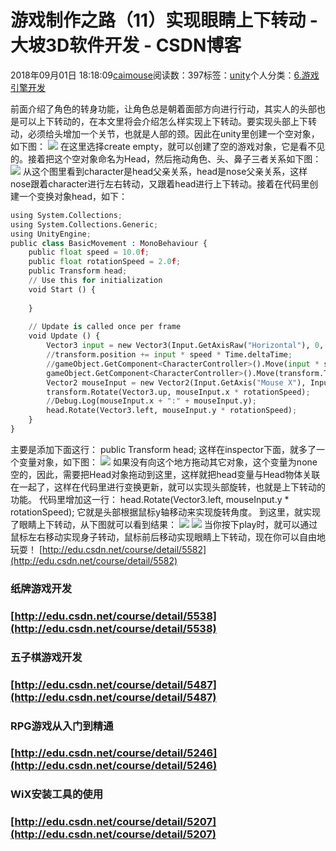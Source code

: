 
# 游戏制作之路（11）实现眼睛上下转动 - 大坡3D软件开发 - CSDN博客

2018年09月01日 18:18:09[caimouse](https://me.csdn.net/caimouse)阅读数：397标签：[unity](https://so.csdn.net/so/search/s.do?q=unity&t=blog)个人分类：[6.游戏引擎开发](https://blog.csdn.net/caimouse/article/category/7094872)



前面介绍了角色的转身功能，让角色总是朝着面部方向进行行动，其实人的头部也是可以上下转动的，在本文里将会介绍怎么样实现上下转动。要实现头部上下转动，必须给头增加一个关节，也就是人部的颈。因此在unity里创建一个空对象，如下图：
![](https://img-blog.csdn.net/20180901180045317?watermark/2/text/aHR0cHM6Ly9ibG9nLmNzZG4ubmV0L2NhaW1vdXNl/font/5a6L5L2T/fontsize/400/fill/I0JBQkFCMA==/dissolve/70)
在这里选择create empty，就可以创建了空的游戏对象，它是看不见的。接着把这个空对象命名为Head，然后拖动角色、头、鼻子三者关系如下图：
![](https://img-blog.csdn.net/20180901180331103?watermark/2/text/aHR0cHM6Ly9ibG9nLmNzZG4ubmV0L2NhaW1vdXNl/font/5a6L5L2T/fontsize/400/fill/I0JBQkFCMA==/dissolve/70)
从这个图里看到character是head父亲关系，head是nose父亲关系，这样nose跟着character进行左右转动，又跟着head进行上下转动。接着在代码里创建一个变换对象head，如下：
```python
using System.Collections;
using System.Collections.Generic;
using UnityEngine;
public class BasicMovement : MonoBehaviour {
    public float speed = 10.0f;
    public float rotationSpeed = 2.0f;
    public Transform head;
    // Use this for initialization
    void Start () {
		
	}
	
	// Update is called once per frame
	void Update () {
        Vector3 input = new Vector3(Input.GetAxisRaw("Horizontal"), 0, Input.GetAxisRaw("Vertical"));
        //transform.position += input * speed * Time.deltaTime;
        //gameObject.GetComponent<CharacterController>().Move(input * speed * Time.deltaTime);
        gameObject.GetComponent<CharacterController>().Move(transform.TransformDirection(input * speed * Time.deltaTime));
        Vector2 mouseInput = new Vector2(Input.GetAxis("Mouse X"), Input.GetAxis("Mouse Y"));
        transform.Rotate(Vector3.up, mouseInput.x * rotationSpeed);
        //Debug.Log(mouseInput.x + ":" + mouseInput.y); 
        head.Rotate(Vector3.left, mouseInput.y * rotationSpeed);
    }
}
```
主要是添加下面这行：
public Transform head;
这样在inspector下面，就多了一个变量对象，如下图：
![](https://img-blog.csdn.net/20180901180955159?watermark/2/text/aHR0cHM6Ly9ibG9nLmNzZG4ubmV0L2NhaW1vdXNl/font/5a6L5L2T/fontsize/400/fill/I0JBQkFCMA==/dissolve/70)
如果没有向这个地方拖动其它对象，这个变量为none空的，因此，需要把Head对象拖动到这里，这样就把head变量与Head物体关联在一起了，这样在代码里进行变换更新，就可以实现头部旋转，也就是上下转动的功能。
代码里增加这一行：
head.Rotate(Vector3.left, mouseInput.y * rotationSpeed);
它就是头部根据鼠标y轴移动来实现旋转角度。
到这里，就实现了眼睛上下转动，从下图就可以看到结果：
![](https://img-blog.csdn.net/20180901181533810?watermark/2/text/aHR0cHM6Ly9ibG9nLmNzZG4ubmV0L2NhaW1vdXNl/font/5a6L5L2T/fontsize/400/fill/I0JBQkFCMA==/dissolve/70)
![](https://img-blog.csdn.net/20180901181549149?watermark/2/text/aHR0cHM6Ly9ibG9nLmNzZG4ubmV0L2NhaW1vdXNl/font/5a6L5L2T/fontsize/400/fill/I0JBQkFCMA==/dissolve/70)
当你按下play时，就可以通过鼠标左右移动实现身子转动，鼠标前后移动实现眼睛上下转动，现在你可以自由地玩耍！
[http://edu.csdn.net/course/detail/5582](http://edu.csdn.net/course/detail/5582)
### 纸牌游戏开发
### [http://edu.csdn.net/course/detail/5538](http://edu.csdn.net/course/detail/5538)
### 五子棋游戏开发
### [http://edu.csdn.net/course/detail/5487](http://edu.csdn.net/course/detail/5487)
### RPG游戏从入门到精通
### [http://edu.csdn.net/course/detail/5246](http://edu.csdn.net/course/detail/5246)
### WiX安装工具的使用
### [http://edu.csdn.net/course/detail/5207](http://edu.csdn.net/course/detail/5207)

